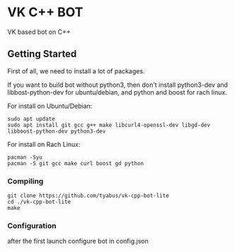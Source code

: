 # VK C++ BOT

VK based bot on C++

## Getting Started

First of all, we need to install a lot of packages.

If you want to build bot without python3, then don't install python3-dev and libbost-python-dev for ubuntu/debian, and python and boost for rach linux.

For install on Ubuntu/Debian:
```
sudo apt update
sudo apt install git gcc g++ make libcurl4-openssl-dev libgd-dev libboost-python-dev python3-dev
````
For install on Rach Linux:
```
pacman -Syu
pacman -S git gcc make curl boost gd python
```

### Compiling

```
git clone https://github.com/tyabus/vk-cpp-bot-lite
cd ./vk-cpp-bot-lite
make
```

### Configuration
after the first launch configure bot in config.json

